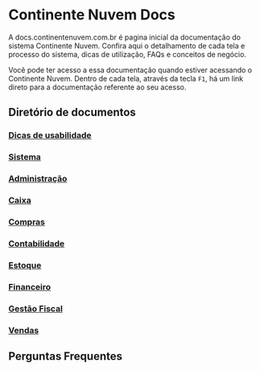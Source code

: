 # **Continente Nuvem Docs**

A docs.continentenuvem.com.br é pagina inicial da documentação do sistema Continente Nuvem. Confira aqui o detalhamento de cada tela e processo do sistema,  dicas de utilização, FAQs e conceitos de negócio. 

Você pode ter acesso a essa documentação quando estiver acessando o Continente Nuvem. Dentro de cada tela, através da tecla `F1`, há um link direto para a documentação referente ao seu acesso.



## **Diretório de documentos**

### [Dicas de usabilidade](dicas.md)

### [Sistema](sistema.md)

### [Administração](administracao.md)

### [Caixa](caixa.md)

### [Compras](compras.md)

### [Contabilidade](contabilidade.md)

### [Estoque](estoque.md)

### [Financeiro](financeiro.md)

### [Gestão Fiscal](gestao_fiscal.md)

### [Vendas](vendas.md)



## Perguntas Frequentes

